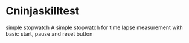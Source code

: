# Cninjaskilltest
simple stopwatch 
A simple stopwatch for time lapse measurement with basic start, pause and reset button
